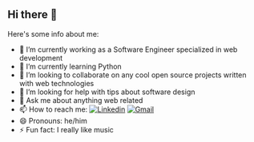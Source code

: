 ## Hi there 👋
<!--
**MaxOutSTR/MaxOutSTR** is a ✨ _special_ ✨ repository because its `README.md` (this file) appears on your GitHub profile.
-->
Here's some info about me:

- 🔭 I’m currently working as a Software Engineer specialized in web development
- 🌱 I’m currently learning Python
- 👯 I’m looking to collaborate on any cool open source projects written with web technologies
- 🤔 I’m looking for help with tips about software design
- 💬 Ask me about anything web related
- 📫 How to reach me: [![Linkedin](https://img.shields.io/badge/-LinkedIn-blue?style=flat&logo=Linkedin&logoColor=white)](https://www.linkedin.com/in/gzumaranbazan/) [![Gmail](https://img.shields.io/badge/Gmail-D14836?style=flat&logo=gmail&logoColor=white)](mailto:gzumaranbazan@gmail.com)
- 😄 Pronouns: he/him
- ⚡ Fun fact: I really like music


